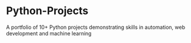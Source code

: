 # Python-Projects
A portfolio of 10+ Python projects demonstrating skills in automation, web development and machine learning
